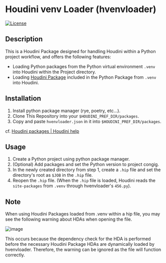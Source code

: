 # Houdini venv Loader (hvenvloader)

[![License](https://img.shields.io/badge/License-Apache%202.0-blue.svg)](https://github.com/tanitta/hvenvloader/blob/main/LICENSE)

## Description

This is a Houdini Package designed for handling Houdini within a Python project workflow, and offers the following features:
- Loading Python packages from the Python virtual environment `.venv` into Houdini within the Project directory.
- Loading [Houdini Package](https://www.sidefx.com/docs/houdini/ref/plugins.html) included in the Python Package from `.venv` into Houdini.

## Installation

1. Install python package manager (rye, poetry, etc...).
2. Clone This Repository into your `$HOUDINI_PREF_DIR/packages`.
3. Copy and paste `hvenvloader.json` in it into `$HOUDINI_PREF_DIR/packages`.

cf. [Houdini packages | Houdini help](https://www.sidefx.com/docs/houdini/ref/plugins.html)

## Usage

1. Create a Python project using python package manager.
2. (Optional) Add packages and set the Python version to project congig.
3. In the newly created directory from step 1, create a `.hip` file and set the directory's root as `$JOB` in the `.hip` file.
4. Reopen the `.hip` file. (When the `.hip` file is loaded, Houdini reads the `site-packages` from `.venv` through hvenvloader's `456.py`).

## Note

When using Houdini Packages loaded from .venv within a hip file, you may see the following warning about HDAs when opening the file.

![image](https://github.com/tanitta/hvenvloader/assets/1937287/32d428d3-7dfe-4fbf-bf19-34fc7a68961a)

This occurs because the dependency check for the HDA is performed before the necessary Houdini Package HDAs are dynamically loaded by hvenvloader. Therefore, the warning can be ignored as the file will function correctly.


